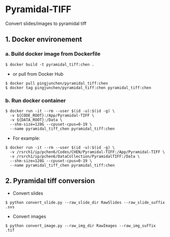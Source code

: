 # Pyramidal-TIFF
Convert slides/images to pyramidal tiff

## 1. Docker environement
### a. Build docker image from Dockerfile
```
$ docker build -t pyramidal_tiff:chen .
```
* or pull from Docker Hub
```
$ docker pull pingjunchen/pyramidal_tiff:chen
$ docker tag pingjunchen/pyramidal_tiff:chen pyramidal_tiff:chen
```
### b. Run docker container
``` Start docker container (specify CODE_ROOT & DATA_ROOT)
$ docker run -it --rm --user $(id -u):$(id -g) \
  -v ${CODE_ROOT}:/App/Pyramidal-TIFF \
  -v ${DATA_ROOT}:/Data \
  --shm-size=128G --cpuset-cpus=0-19 \
  --name pyramidal_tiff_chen pyramidal_tiff:chen
```
* For example:
```
$ docker run -it --rm --user $(id -u):$(id -g) \
  -v /rsrch1/ip/pchen6/Codes/CHEN/Pyramidal-TIFF:/App/Pyramidal-TIFF \
  -v /rsrch1/ip/pchen6/DataCollection/PyramidalTIFF:/Data \
  --shm-size=128G --cpuset-cpus=0-19 \
  --name pyramidal_tiff_chen pyramidal_tiff:chen
```

## 2. Pyramidal tiff conversion
* Convert slides
```
$ python convert_slide.py --raw_slide_dir RawSlides --raw_slide_suffix .svs
```

* Convert images
```
$ python convert_image.py --raw_img_dir RawImages --raw_img_suffix .tif
```

